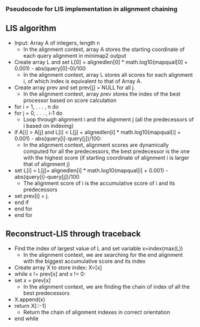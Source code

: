 ### Pseudocode for LIS implementation in alignment chaining
## LIS algorithm
- Input: Array A of integers, length n 
  * In the alignment context, array A stores the starting coordinate of each query alignment in minimap2 output
- Create array L and set L[0] = alignedlen[0] * math.log10(mapqual[0] + 0.001) - abs(query[0]-0)/100
  * In the alignment context, array L stores all scores for each alignment i, of which index is equivalent to that of Array A. 
- Create array prev and set prev[j] = NULL for all j.
  * In the alignment context, array prev stores the index of the best processor based on score calculation
- for i = 1, . . . , n do
- for j = 0, . . . , i-1 do
  * Loop through alignment i and the alignment j (all the predecessors of i based on indexing)
- if A[i] > A[j] and L[i] < L[j] + alignedlen[i] * math.log10(mapqual[i] + 0.001) - abs(query[i]-query[j])/100:
  * In the alignment context, alignment scores are dynamically computed for all the predecessors, 
  the best predecessor is the one with the highest score (if starting coordinate of alignment i is larger that of alignment j)
- set L[i] = L[j]+ alignedlen[i] * math.log10(mapqual[i] + 0.001) - abs(query[i]-query[j])/100
  * The alignment score of i is the accumulative score of i and its predecessors 
- set prev[i] = j.
- end if
- end for
- end for

## Reconstruct-LIS through traceback
- Find the index of largest value of L and set variable x=index(max(L))
  * In the alignment context, we are searching for the end alignment with the biggest accumulative score and its index
- Create array X to store index: X=[x]
- while x != prev[x] and x != 0:
- set x = prev[x]
  * In the alignment context, we are finding the chain of index of all the best predecessors
- X.append(x)
- return X[::-1]
  * Return the chain of alignment indexes in correct orientation 
- end while

